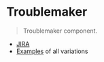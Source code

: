 # Troublemaker

> Troublemaker component.

- [JIRA](https://jira.migros.net/browse/MIDUWEB-99)
- [Examples](../../pages/Angebotsliste.html) of all variations